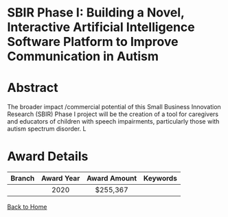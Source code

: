 
SBIR Phase I: Building a Novel, Interactive Artificial Intelligence Software Platform to Improve Communication in Autism
========================================================================================================================

# Abstract


The broader impact /commercial potential of this Small Business Innovation Research (SBIR) Phase I project will be the creation of a tool for caregivers and educators of children with speech impairments, particularly those with autism spectrum disorder. L  

# Award Details

|Branch|Award Year|Award Amount|Keywords|
| :---: | :---: | :---: | :---: |
||2020|$255,367||
  
  


[Back to Home](https://github.com/chrischow/dod_sbir_awards/Reports/JT/#648)
